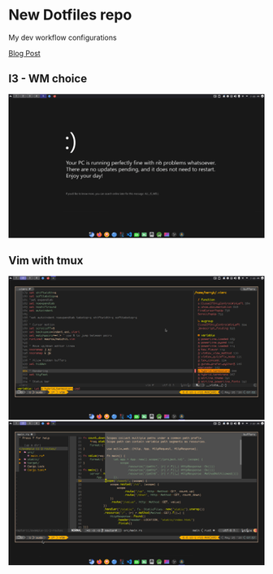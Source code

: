 # New Dotfiles repo

My dev workflow configurations

[Blog Post](http://blog.harryk.dev)

## I3 - WM choice

![I3](desk-1.png "i3 window manager")

## Vim with tmux

![vim-tmux](desk-2.png "Vim with tmux")
![vim-tmux](desk-3.png "Vim with tmux")
